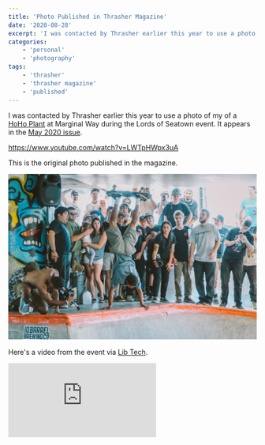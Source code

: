 ```yaml
---
title: 'Photo Published in Thrasher Magazine'
date: '2020-08-28'
excerpt: 'I was contacted by Thrasher earlier this year to use a photo of my of a HoHo Plant at Marginal Way during the Lords of Seatown event. It appears in the May 2020 issue.'
categories:
    - 'personal'
    - 'photography'
tags:
    - 'thrasher'
    - 'thrasher magazine'
    - 'published'
---
```


I was contacted by Thrasher earlier this year to use a photo of my of a [HoHo Plant](https://en.wikipedia.org/wiki/Freestyle_skateboarding_tricks#Street_Plant) at Marginal Way during the Lords of Seatown event. It appears in the [May 2020 issue](https://shop.thrashermagazine.com/magazines/back-issues/2020-back-issues/current-issue-thrasher-magazine-may-2020.html).

https://www.youtube.com/watch?v=LWTpHWpx3uA

This is the original photo published in the magazine.

![HoHo Plant published in Thrasher Magazine](./lords-of-seatown.webp)

Here's a video from the event via [Lib Tech](https://www.lib-tech.com/blog/2017/08/29/lords-seatown-2017/).

<div class="embed-video">
    <iframe src="https://player.vimeo.com/video/231479865?h=ade86b24db&color=99cc33&title=0&byline=0&portrait=0" frameborder="0" allow="autoplay; fullscreen; picture-in-picture" allowfullscreen></iframe>
</div>
